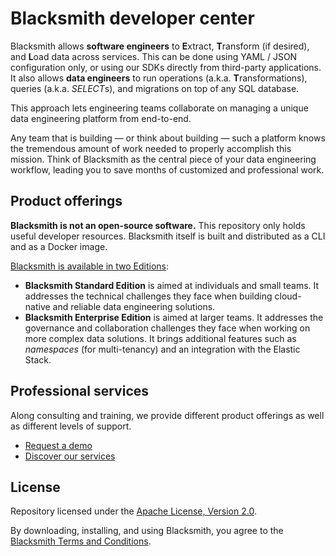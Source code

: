 # Blacksmith developer center

Blacksmith allows **software engineers** to **E**xtract, **T**ransform (if desired),
and **L**oad data across services. This can be done using YAML / JSON configuration
only, or using our SDKs directly from third-party applications. It also allows
**data engineers** to run operations (a.k.a. **T**ransformations), queries (a.k.a.
*SELECT*s), and migrations on top of any SQL database.

This approach lets engineering teams collaborate on managing a unique data
engineering platform from end-to-end.

Any team that is building — or think about building — such a platform knows the
tremendous amount of work needed to properly accomplish this mission. Think of
Blacksmith as the central piece of your data engineering workflow, leading you to
save months of customized and professional work.

## Product offerings

**Blacksmith is not an open-source software.** This repository only holds useful
developer resources. Blacksmith itself is built and distributed as a CLI and as
a Docker image.

[Blacksmith is available in two Editions](https://nunchi.studio/blacksmith/pricing):
- **Blacksmith Standard Edition** is aimed at individuals and small teams. It
  addresses the technical challenges they face when building cloud-native and
  reliable data engineering solutions.
- **Blacksmith Enterprise Edition** is aimed at larger teams. It addresses the
  governance and collaboration challenges they face when working on more complex
  data solutions. It brings additional features such as *namespaces* (for
  multi-tenancy) and an integration with the Elastic Stack.

## Professional services

Along consulting and training, we provide different product offerings as well as
different levels of support.

- [Request a demo](https://nunchi.studio/blacksmith/forms/demo)
- [Discover our services](https://nunchi.studio/support)

## License

Repository licensed under the [Apache License, Version 2.0](./LICENSE).

By downloading, installing, and using Blacksmith, you agree to the
[Blacksmith Terms and Conditions](https://nunchi.studio/legal/terms).
